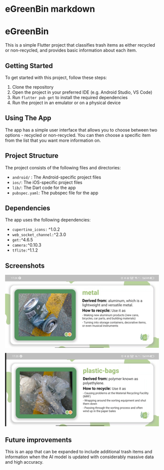 # eGreenBin markdown

# eGreenBin

This is a simple Flutter project that classifies trash items as either recycled or non-recycled, and provides basic information about each item.

## Getting Started

To get started with this project, follow these steps:

1. Clone the repository
2. Open the project in your preferred IDE (e.g. Android Studio, VS Code)
3. Run `flutter pub get` to install the required dependencies
4. Run the project in an emulator or on a physical device

## Using The App

The app has a simple user interface that allows you to choose between two options - recycled or non-recycled. You can then choose a specific item from the list that you want more information on.

## Project Structure

The project consists of the following files and directories:

- `android/` : The Android-specific project files
- `ios/`: The iOS-specific project files
- `lib/`: The Dart code for the app
- `pubspec.yaml`: The pubspec file for the app

## Dependencies

The app uses the following dependencies:

- `cupertino_icons:` ^1.0.2
- `web_socket_channel:`^2.3.0
- `get:`^4.6.5
- `camera:`^0.10.3
- `tflite:`^1.1.2

## Screenshots

![Screenshot 2023-03-29 191914.png](assets/images_app/trash_complete_2.png)

![Screenshot 2023-03-29 191914.png](assets/images_app/trash_complete.png)
## Future improvements

This is an app that can be expanded to include additional trash items and information when the AI model is updated with considerably massive data and high accuracy.